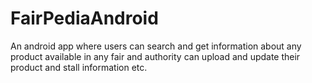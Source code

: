 # FairPediaAndroid
An android app where users can search and get information about any product available in any fair and authority can upload and update their product and stall information etc.
